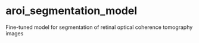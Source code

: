 # aroi_segmentation_model
Fine-tuned model for segmentation of retinal optical coherence tomography images
